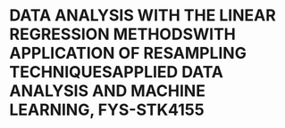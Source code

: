 # DATA ANALYSIS WITH THE LINEAR REGRESSION METHODSWITH APPLICATION OF RESAMPLING TECHNIQUESAPPLIED DATA ANALYSIS AND MACHINE LEARNING, FYS-STK4155
